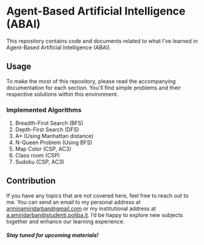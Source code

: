 # Agent-Based Artificial Intelligence (ABAI)

This repository contains code and documents related to what I've learned in Agent-Based Artificial Intelligence (ABAI).

## Usage

To make the most of this repository, please read the accompanying documentation for each section. You'll find simple problems and their respective solutions within this environment.

### Implemented Algorithms
1. Breadth-First Search (BFS)
2. Depth-First Search (DFS)
3. A* (Using Manhattan distance)
4. N-Queen Problem (Using BFS)
5. Map Color (CSP, AC3)
6. Class room (CSP)
7. Sudoku (CSP, AC3)


## Contribution

If you have any topics that are not covered here, feel free to reach out to me. You can send an email to my personal address at [arminamiridarban@gmail.com](mailto:arminamiridarban@gmail.com) or my institutional address at [a.amiridarban@studenti.poliba.it](mailto:a.amiridarban@studenti.poliba.it). I’d be happy to explore new subjects together and enhance our learning experience.

##### Stay tuned for upcoming materials!

